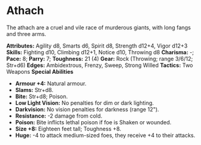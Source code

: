 # Athach

The athach are a cruel and vile race of murderous giants, with long
fangs and three arms.

**Attributes:** Agility d8, Smarts d6, Spirit d8, Strength d12+4, Vigor
d12+3
**Skills:** Fighting d10, Climbing d12+1, Notice d10, Throwing d8
**Charisma:** -; **Pace:** 8; **Parry:** 7; **Toughness:** 21 (4)
**Gear:** Rock (Throwing; range 3/6/12; Str+d6)
**Edges:** Ambidextrous, Frenzy, Sweep, Strong Willed
**Tactics:** Two Weapons
**Special Abilities**

- **Armour +4:** Natural armour.
- **Slams:** Str+d8.
- **Bite:** Str+d8; Poison.
- **Low Light Vision:** No penalties for dim or dark lighting.
- **Darkvision:** No vision penalties for darkness (range 12").
- **Resistance:** -2 damage from cold.
- **Poison:** Bite inflicts lethal poison if foe is Shaken or wounded.
- **Size +8:** Eighteen feet tall; Toughness +8.
- **Huge:** -4 to attack medium-sized foes, they receive +4 to their
attacks.
